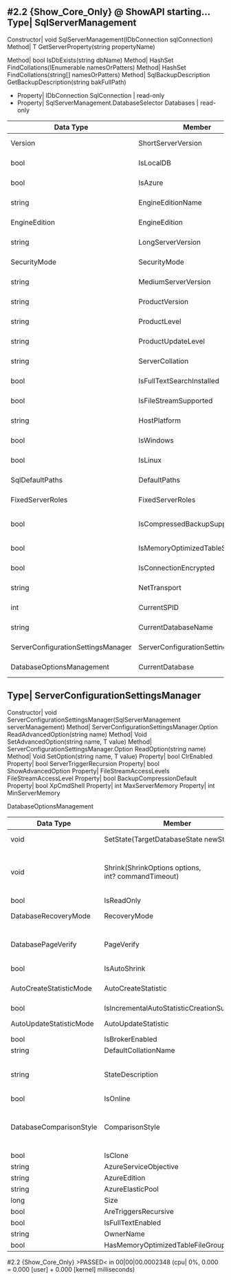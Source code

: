 #2.2 {Show_Core_Only} @ ShowAPI starting...
Type| SqlServerManagement
--------------------------------------------------------------------------------
  Constructor| void SqlServerManagement(IDbConnection sqlConnection)
  Method| T GetServerProperty<T>(string propertyName)

  Method| bool IsDbExists(string dbName)
  Method| HashSet<string> FindCollations(IEnumerable<string> namesOrPatters)
  Method| HashSet<string> FindCollations(string[] namesOrPatters)
  Method| SqlBackupDescription GetBackupDescription(string bakFullPath)

  - Property| IDbConnection SqlConnection | read-only
  - Property| SqlServerManagement.DatabaseSelector Databases | read-only

| Data Type | Member | Readonly | comments |
|-----------|--------|----------|----------|
| Version | ShortServerVersion | read-only | @@MICROSOFTVERSION |
| bool | IsLocalDB          | read-only |
| bool | IsAzure         | read-only | 
| string | EngineEditionName | read-only    | "SQL Azure", "Express Edition", "Developer Edition", "Enterprise Edition", ... |
| EngineEdition | EngineEdition | read-only | Standard, Exterprise, Express, SqlDatabase, SqlDataWarehouse, Personal |
| string | LongServerVersion | read-only | @@VERSION |
| SecurityMode | SecurityMode | read-only | IntegratedOnly, Both |
| string | MediumServerVersion | read-only |
| string | ProductVersion | read-only | GetServerProperty<string>("ProductVersion")
| string | ProductLevel | read-only | CTP, RTM, SP1, SP2, ... |
| string | ProductUpdateLevel | read-only | CU1, CU2, ... |
| string | ServerCollation | read-only | GetServerProperty<string>("Collation") |
| bool | IsFullTextSearchInstalled | read-only |
| bool | IsFileStreamSupported | read-only | this.ShortServerVersion.Major >= 10 && !this.IsLocalDB
| string | HostPlatform | read-only | "Windows" or "Linux" |
| bool | IsWindows | read-only |
| bool | IsLinux | read-only |
| SqlDefaultPaths | DefaultPaths            | read-only | Data, Log, and Backup folders |
| FixedServerRoles | FixedServerRoles       | read-only | SysAdmin, SetupAdmin, ServerAdmin, SecurityAdmin, ProcessAdmin, ... |
| bool | IsCompressedBackupSupported     | read-only | this.EngineEdition == EngineEdition.Enterprise && this.ShortServerVersion.Major >= 10 |
| bool | IsMemoryOptimizedTableSupported | read-only | Depends on edition, version and update level
| bool | IsConnectionEncrypted | read-only | 
| string | NetTransport | read-only | "TCP", "Shared Memory", "Named Pipe" |
| int | CurrentSPID | read-only | @@SPID, has no sense if IDbConnection is closed
| string | CurrentDatabaseName | read-only | DB_NAME()
| ServerConfigurationSettingsManager | ServerConfigurationSettings | read-only | sp_configure
| DatabaseOptionsManagement | CurrentDatabase | read-only | this.Databases[this.CurrentDatabaseName]


Type| ServerConfigurationSettingsManager
--------------------------------------------------------------------------------
  Constructor| void ServerConfigurationSettingsManager(SqlServerManagement serverManagement)
  Method| ServerConfigurationSettingsManager.Option<T> ReadAdvancedOption<T>(string name)
  Method| Void SetAdvancedOption<T>(string name, T value)
  Method| ServerConfigurationSettingsManager.Option<T> ReadOption<T>(string name)
  Method| Void SetOption<T>(string name, T value)
  Property| bool ClrEnabled
  Property| bool ServerTriggerRecursion
  Property| bool ShowAdvancedOption
  Property| FileStreamAccessLevels FileStreamAccessLevel
  Property| bool BackupCompressionDefault
  Property| bool XpCmdShell
  Property| int MaxServerMemory
  Property| int MinServerMemory


DatabaseOptionsManagement
  
| Data Type | Member | Readonly | comments |
|-----------|--------|----------|----------|
| void | SetState(TargetDatabaseState newState) | | Online, Offline, Emergency |
| void | Shrink(ShrinkOptions&#160;options, int?&#160;commandTimeout) | | options are: Shink and Truncate, Shrink only, Truncate only |
| bool | IsReadOnly | read/write |
| DatabaseRecoveryMode | RecoveryMode | read/write | Simple, Bulk logged, or Full
| DatabasePageVerify   | PageVerify | read/write | Checksum, Torn Page Detection, or None
| bool | IsAutoShrink | read/write |
| AutoCreateStatisticMode | AutoCreateStatistic | read/write | Complete, Incremental, Off
| bool | IsIncrementalAutoStatisticCreationSupported | read-only
| AutoUpdateStatisticMode | AutoUpdateStatistic | read/write | Synchronously, Async, Off
| bool | IsBrokerEnabled | read/write |
| string | DefaultCollationName | read/write |
| string | StateDescription | read-only | Online, Offline, Emergency, Restoring, Recovering, ... |
| bool | IsOnline | read-only
| DatabaseComparisonStyle | ComparisonStyle | read-only | flags IgnoreCase, IgnoreAccent, IgnoreKana, IgnoreWidth
| bool | IsClone | read-only
| string | AzureServiceObjective | read-only
| string | AzureEdition | read-only
| string | AzureElasticPool | read-only
| long | Size | read-only
| bool | AreTriggersRecursive | read/write
| bool | IsFullTextEnabled | read-only
| string | OwnerName | read-only
| bool | HasMemoryOptimizedTableFileGroup | read-only


#2.2 {Show_Core_Only} >PASSED< in 00|00|00.0002348 (cpu| 0%, 0.000 = 0.000 [user] + 0.000 [kernel] milliseconds)


